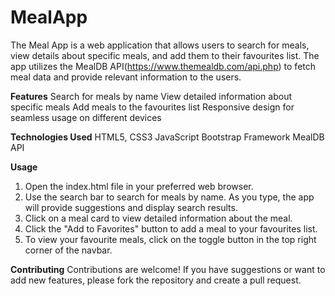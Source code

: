 # MealApp
The Meal App is a web application that allows users to search for meals, view details about specific meals, and add them to their favourites list. The app utilizes the MealDB API(https://www.themealdb.com/api.php) to fetch meal data and provide relevant information to the users.

**Features**
Search for meals by name
View detailed information about specific meals
Add meals to the favourites list
Responsive design for seamless usage on different devices

**Technologies Used**
HTML5, CSS3
JavaScript
Bootstrap Framework
MealDB API

**Usage**
1. Open the index.html file in your preferred web browser.
2. Use the search bar to search for meals by name. As you type, the app will provide suggestions and display search results.
3. Click on a meal card to view detailed information about the meal.
4. Click the "Add to Favorites" button to add a meal to your favourites list.
5. To view your favourite meals, click on the toggle button in the top right corner of the navbar.

**Contributing**
Contributions are welcome! If you have suggestions or want to add new features, please fork the repository and create a pull request.
